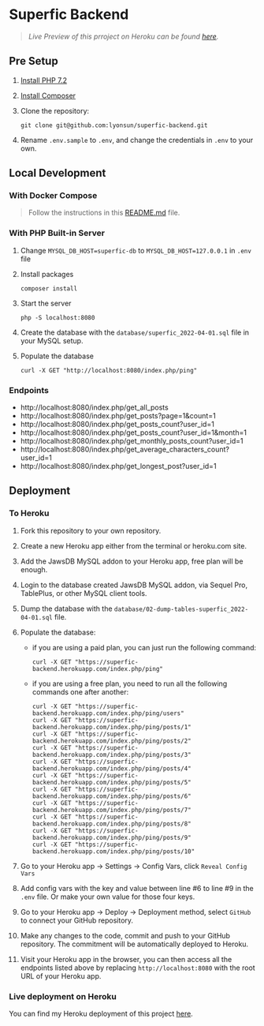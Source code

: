 # Superfic Backend

> _Live Preview of this prroject on Heroku can be found [here](https://superfic-backend.herokuapp.com/)._

## Pre Setup

1.  [Install PHP 7.2](https://www.php.net/downloads.php)

2.  [Install Composer](https://getcomposer.org/download/)

3.  Clone the repository:

        git clone git@github.com:lyonsun/superfic-backend.git

4.  Rename `.env.sample` to `.env`, and change the credentials in `.env` to your own.

## Local Development

### With Docker Compose

> Follow the instructions in this [README.md](https://github.com/lyonsun/superfic-social-network/blob/main/README.md) file.

### With PHP Built-in Server

1.  Change `MYSQL_DB_HOST=superfic-db` to `MYSQL_DB_HOST=127.0.0.1` in `.env` file

2.  Install packages

        composer install

3.  Start the server

        php -S localhost:8080

4.  Create the database with the `database/superfic_2022-04-01.sql` file in your MySQL setup.

5.  Populate the database

        curl -X GET "http://localhost:8080/index.php/ping"

### Endpoints

-   http://localhost:8080/index.php/get_all_posts
-   http://localhost:8080/index.php/get_posts?page=1&count=1
-   http://localhost:8080/index.php/get_posts_count?user_id=1
-   http://localhost:8080/index.php/get_posts_count?user_id=1&month=1
-   http://localhost:8080/index.php/get_monthly_posts_count?user_id=1
-   http://localhost:8080/index.php/get_average_characters_count?user_id=1
-   http://localhost:8080/index.php/get_longest_post?user_id=1

## Deployment

### To Heroku

1.  Fork this repository to your own repository.

2.  Create a new Heroku app either from the terminal or heroku.com site.

3.  Add the JawsDB MySQL addon to your Heroku app, free plan will be enough.

4.  Login to the database created JawsDB MySQL addon, via Sequel Pro, TablePlus, or other MySQL client tools.

5.  Dump the database with the `database/02-dump-tables-superfic_2022-04-01.sql` file.

6.  Populate the database:

    -   if you are using a paid plan, you can just run the following command:

            curl -X GET "https://superfic-backend.herokuapp.com/index.php/ping"

    -   if you are using a free plan, you need to run all the following commands one after another:

            curl -X GET "https://superfic-backend.herokuapp.com/index.php/ping/users"
            curl -X GET "https://superfic-backend.herokuapp.com/index.php/ping/posts/1"
            curl -X GET "https://superfic-backend.herokuapp.com/index.php/ping/posts/2"
            curl -X GET "https://superfic-backend.herokuapp.com/index.php/ping/posts/3"
            curl -X GET "https://superfic-backend.herokuapp.com/index.php/ping/posts/4"
            curl -X GET "https://superfic-backend.herokuapp.com/index.php/ping/posts/5"
            curl -X GET "https://superfic-backend.herokuapp.com/index.php/ping/posts/6"
            curl -X GET "https://superfic-backend.herokuapp.com/index.php/ping/posts/7"
            curl -X GET "https://superfic-backend.herokuapp.com/index.php/ping/posts/8"
            curl -X GET "https://superfic-backend.herokuapp.com/index.php/ping/posts/9"
            curl -X GET "https://superfic-backend.herokuapp.com/index.php/ping/posts/10"

7.  Go to your Heroku app -> Settings -> Config Vars, click `Reveal Config Vars`

8.  Add config vars with the key and value between line #6 to line #9 in the `.env` file. Or make your own value for those four keys.

9.  Go to your Heroku app -> Deploy -> Deployment method, select `GitHub` to connect your GitHub repository.

10. Make any changes to the code, commit and push to your GitHub repository. The commitment will be automatically deployed to Heroku.

11. Visit your Heroku app in the browser, you can then access all the endpoints listed above by replacing `http://localhost:8080` with the root URL of your Heroku app.

### Live deployment on Heroku

You can find my Heroku deployment of this project [here](https://superfic-backend.herokuapp.com/).

